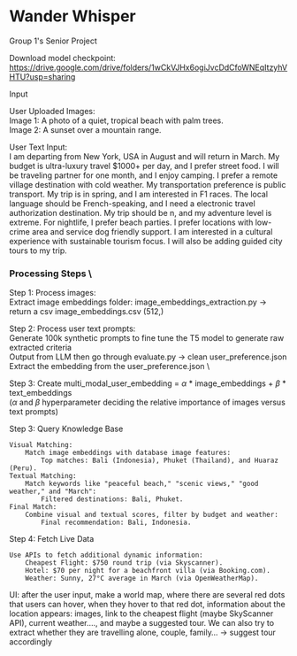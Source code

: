 # Wander Whisper
Group 1's Senior Project

Download model checkpoint: https://drive.google.com/drive/folders/1wCkVJHx6ogiJvcDdCfoWNEqItzyhVHTU?usp=sharing

Input

User Uploaded Images: \
	Image 1: A photo of a quiet, tropical beach with palm trees.\
	Image 2: A sunset over a mountain range.

User Text Input: \
	I am departing from New York, USA in August and will return in March. My budget is ultra-luxury travel $1000+ per day, and I prefer street food. I will be traveling partner for one month, and I enjoy camping. I prefer a remote village destination with cold weather. My transportation preference is public transport. My trip is in spring, and I am interested in F1 races. The local language should be French-speaking, and I need a electronic travel authorization destination. My trip should be n, and my adventure level is extreme. For nightlife, I prefer beach parties. I prefer locations with low-crime area and service dog friendly support. I am interested in a cultural experience with sustainable tourism focus. I will also be adding guided city tours to my trip.
	
### Processing Steps \
Step 1: Process images: \
	Extract image embeddings folder: image_embeddings_extraction.py -> return a csv image_embeddings.csv (512,)

Step 2: Process user text prompts: \
	Generate 100k synthetic prompts to fine tune the T5 model to generate raw extracted criteria \
	Output from LLM then go through evaluate.py -> clean user_preference.json \
	Extract the embedding from the user_preference.json \

Step 3: Create multi_modal_user_embedding = $\alpha$ * image_embeddings + $\beta$ * text_embeddings \
($\alpha$ and $\beta$ hyperparameter deciding the relative importance of images versus text prompts)

Step 3: Query Knowledge Base

	Visual Matching:
    	Match image embeddings with database image features:
        	Top matches: Bali (Indonesia), Phuket (Thailand), and Huaraz (Peru).
	Textual Matching:
    	Match keywords like "peaceful beach," "scenic views," "good weather," and "March":
        	Filtered destinations: Bali, Phuket.
	Final Match:
    	Combine visual and textual scores, filter by budget and weather:
        	Final recommendation: Bali, Indonesia.

Step 4: Fetch Live Data

	Use APIs to fetch additional dynamic information:
    	Cheapest Flight: $750 round trip (via Skyscanner).
    	Hotel: $70 per night for a beachfront villa (via Booking.com).
    	Weather: Sunny, 27°C average in March (via OpenWeatherMap).



UI: after the user input, make a world map, where there are several red dots that users can hover, when they hover to that red dot, information about the location appears: images, link to the cheapest flight (maybe SkyScanner API), current weather…., and maybe a suggested tour.
We can also try to extract whether they are travelling alone, couple, family… -> suggest tour accordingly
